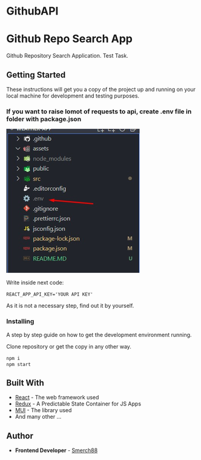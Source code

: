 # GithubAPI

<h1>Github Repo Search App</h1>

<p>Github Repository Search Application. Test Task.</p>

<h2>Getting Started</h2>

<p>These instructions will get you a copy of the project up and running on your local machine for development and testing purposes.</p>

<h3>If you want to raise lomot of requests to api, create .env file in folder with package.json </h3>

![Creating dotenv file](./assets/dotenv.jpg)

<p>Write inside next code:</p>

<pre>
<code>REACT_APP_API_KEY='YOUR API KEY'</code>
</pre>

<p>As it is not a necessary step, find out it by yourself.</p>

<h3>Installing</h3>

<p>A step by step guide on how to get the development environment running.</p>

<p>Clone repository or get the copy in any other way.</p>

<pre>
<code>npm i</code>
<code>npm start</code>
</pre>

<h2>Built With</h2>

<ul>
  <li><a href="https://reactjs.org/e">React</a> - The web framework used</li>
  <li><a href="https://redux.js.org/">Redux</a> - A Predictable State Container for JS Apps</li>
  <li><a href="https://mui.com/">MUI</a> - The library used</li>
  <li> And many other ...</li>
</ul>

<h2>Author</h2>

<ul>
  <li><strong>Frontend Developer</strong> - <a href="https://github.com/smerch88">Smerch88</a></li>
</ul>
